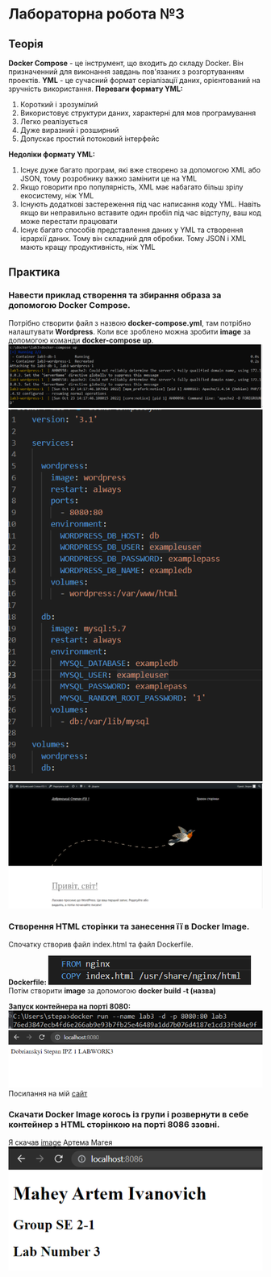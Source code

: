 # Лабораторна робота №3
## Теорія
__Docker Compose__ - це інструмент, що входить до складу Docker. Він призначенний для виконання завдань пов'язаних з розгортуванням проектів.
__YML__ - це сучасний формат серіалізації даних, орієнтований на зручність використання.
__Переваги формату YML:__
1. Короткий і зрозумілий 
2. Використовує структури даних, характерні для мов програмування
3. Легко реалізується
4. Дуже виразний і розширний
5. Допускає простий потоковий інтерфейс

__Недоліки формату YML:__
1. Існує дуже багато програм, які вже створено за допомогою XML або JSON, тому розробнику важко замінити це на YML
2. Якщо говорити про популярність, XML має набагато більш зрілу екосистему, ніж YML
3. Існують додаткові застереження під час написання коду YML. Навіть якщо ви неправильно вставите один пробіл під час відступу, ваш код може перестати працювати
4. Існує багато способів представлення даних у YML та створення ієрархії даних. Тому він складний для обробки. Тому JSON і XML мають кращу продуктивність, ніж YML

## Практика
### Навести приклад створення та збирання образа за допомогою Docker Compose.

Потрібно створити файл з назвою __docker-compose.yml__, там потрібно налаштувати __Wordpress__. Коли все зроблено можна зробити __image__ за допомогою команди __docker-compose up__.
![docker-compose-up](images/docker-compose-up.png)
![docker-compose-yml](images/docker-compose-yml.png)
![wordpress](images/wordpress.png)
### Створення HTML сторінки та занесення її в Docker Image.
Спочатку створив файл index.html та файл Dockerfile.

__Dockerfile:__ 
![dockerfile](images/dockerfile.png)
Потім створити __image__ за допомогою __docker build -t (назва)__

__Запуск контейнера на порті 8080:__
![dockerfile](images/docker-run.png)
![dockerfile](images/my-site.png)
Посилання на мій [сайт](https://hub.docker.com/repository/docker/stepan103/lab3)

### Скачати Docker Image когось із групи і розвернути в себе контейнер з HTML сторінкою на порті 8086 ззовні.

Я скачав [image](https://hub.docker.com/repository/docker/jerirov/lab-3-os) Артема Магея
![mahey](images/mahey.png)